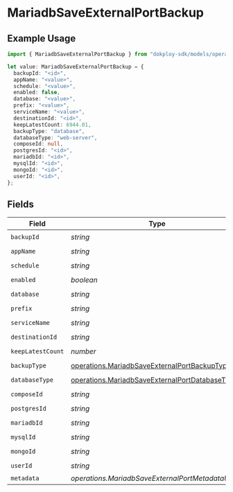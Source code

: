 # MariadbSaveExternalPortBackup

## Example Usage

```typescript
import { MariadbSaveExternalPortBackup } from "dokploy-sdk/models/operations";

let value: MariadbSaveExternalPortBackup = {
  backupId: "<id>",
  appName: "<value>",
  schedule: "<value>",
  enabled: false,
  database: "<value>",
  prefix: "<value>",
  serviceName: "<value>",
  destinationId: "<id>",
  keepLatestCount: 6944.01,
  backupType: "database",
  databaseType: "web-server",
  composeId: null,
  postgresId: "<id>",
  mariadbId: "<id>",
  mysqlId: "<id>",
  mongoId: "<id>",
  userId: "<id>",
};
```

## Fields

| Field                                                                                                            | Type                                                                                                             | Required                                                                                                         | Description                                                                                                      |
| ---------------------------------------------------------------------------------------------------------------- | ---------------------------------------------------------------------------------------------------------------- | ---------------------------------------------------------------------------------------------------------------- | ---------------------------------------------------------------------------------------------------------------- |
| `backupId`                                                                                                       | *string*                                                                                                         | :heavy_check_mark:                                                                                               | N/A                                                                                                              |
| `appName`                                                                                                        | *string*                                                                                                         | :heavy_check_mark:                                                                                               | N/A                                                                                                              |
| `schedule`                                                                                                       | *string*                                                                                                         | :heavy_check_mark:                                                                                               | N/A                                                                                                              |
| `enabled`                                                                                                        | *boolean*                                                                                                        | :heavy_check_mark:                                                                                               | N/A                                                                                                              |
| `database`                                                                                                       | *string*                                                                                                         | :heavy_check_mark:                                                                                               | N/A                                                                                                              |
| `prefix`                                                                                                         | *string*                                                                                                         | :heavy_check_mark:                                                                                               | N/A                                                                                                              |
| `serviceName`                                                                                                    | *string*                                                                                                         | :heavy_check_mark:                                                                                               | N/A                                                                                                              |
| `destinationId`                                                                                                  | *string*                                                                                                         | :heavy_check_mark:                                                                                               | N/A                                                                                                              |
| `keepLatestCount`                                                                                                | *number*                                                                                                         | :heavy_check_mark:                                                                                               | N/A                                                                                                              |
| `backupType`                                                                                                     | [operations.MariadbSaveExternalPortBackupType](../../models/operations/mariadbsaveexternalportbackuptype.md)     | :heavy_check_mark:                                                                                               | N/A                                                                                                              |
| `databaseType`                                                                                                   | [operations.MariadbSaveExternalPortDatabaseType](../../models/operations/mariadbsaveexternalportdatabasetype.md) | :heavy_check_mark:                                                                                               | N/A                                                                                                              |
| `composeId`                                                                                                      | *string*                                                                                                         | :heavy_check_mark:                                                                                               | N/A                                                                                                              |
| `postgresId`                                                                                                     | *string*                                                                                                         | :heavy_check_mark:                                                                                               | N/A                                                                                                              |
| `mariadbId`                                                                                                      | *string*                                                                                                         | :heavy_check_mark:                                                                                               | N/A                                                                                                              |
| `mysqlId`                                                                                                        | *string*                                                                                                         | :heavy_check_mark:                                                                                               | N/A                                                                                                              |
| `mongoId`                                                                                                        | *string*                                                                                                         | :heavy_check_mark:                                                                                               | N/A                                                                                                              |
| `userId`                                                                                                         | *string*                                                                                                         | :heavy_check_mark:                                                                                               | N/A                                                                                                              |
| `metadata`                                                                                                       | *operations.MariadbSaveExternalPortMetadataUnion*                                                                | :heavy_minus_sign:                                                                                               | N/A                                                                                                              |